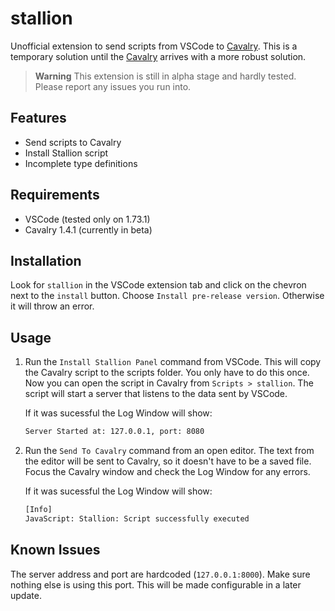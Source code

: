 # stallion

Unofficial extension to send scripts from VSCode to [Cavalry](https://cavalry.scenegroup.co/). This is a temporary solution until the [Cavalry](https://cavalry.scenegroup.co/) arrives with a more robust solution.

> **Warning** This extension is still in alpha stage and hardly tested. Please report any issues you run into.

## Features

-   Send scripts to Cavalry
-   Install Stallion script
-   Incomplete type definitions

## Requirements

-   VSCode (tested only on 1.73.1)
-   Cavalry 1.4.1 (currently in beta)

## Installation

Look for `stallion` in the VSCode extension tab and click on the chevron next to the `install` button. Choose `Install pre-release version`. Otherwise it will throw an error.

## Usage

1. Run the `Install Stallion Panel` command from VSCode. This will copy the Cavalry script to the scripts folder. You only have to do this once. Now you can open the script in Cavalry from `Scripts > stallion`. The script will start a server that listens to the data sent by VSCode.

    If it was sucessful the Log Window will show:

    ```bash
    Server Started at: 127.0.0.1, port: 8080
    ```

2. Run the `Send To Cavalry` command from an open editor. The text from the editor will be sent to Cavalry, so it doesn't have to be a saved file. Focus the Cavalry window and check the Log Window for any errors.

    If it was sucessful the Log Window will show:

    ```bash
    [Info]
    JavaScript: Stallion: Script successfully executed
    ```

<!-- ## Extension Settings

Include if your extension adds any VS Code settings through the `contributes.configuration` extension point.

For example:

This extension contributes the following settings:

-   `myExtension.enable`: Enable/disable this extension.
-   `myExtension.thing`: Set to `blah` to do something. -->

## Known Issues

The server address and port are hardcoded (`127.0.0.1:8000`). Make sure nothing else is using this port. This will be made configurable in a later update.
